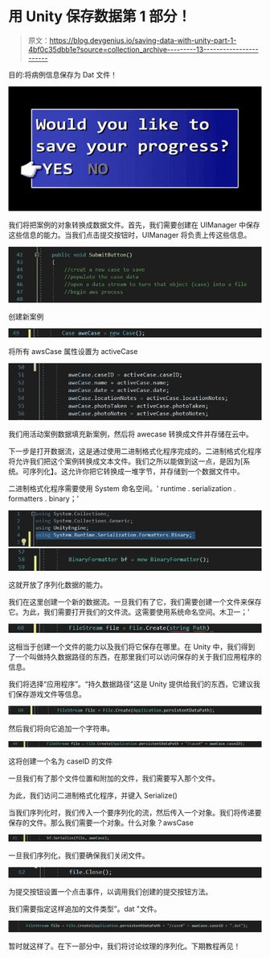 # 用 Unity 保存数据第 1 部分！

> 原文：<https://blog.devgenius.io/saving-data-with-unity-part-1-4bf0c35dbb1e?source=collection_archive---------13----------------------->

目的:将病例信息保存为 Dat 文件！

![](img/93a56a6c6991a0b8d10f2bbe0ae53f25.png)

我们将把案例的对象转换成数据文件。首先，我们需要创建在 UIManager 中保存这些信息的能力。当我们点击提交按钮时，UIManager 将负责上传这些信息。

![](img/b439c30ff11d4f5350b15eff2d6eb8f7.png)

创建新案例

![](img/1b62bb8aca275ec948da2bd759a7c031.png)

将所有 awsCase 属性设置为 activeCase

![](img/3daffd8b050b700df05c0f9bbc7d5ad3.png)

我们用活动案例数据填充新案例，然后将 awecase 转换成文件并存储在云中。

下一步是打开数据流，这是通过使用二进制格式化程序完成的。二进制格式化程序将允许我们把这个案例转换成文本文件。我们之所以能做到这一点，是因为[系统。可序列化】。这允许你把它转换成一堆字节，并存储到一个数据文件中。

二进制格式化程序需要使用 System 命名空间。' runtime . serialization . formatters . binary；'

![](img/9142b21008abcd0bbda73c42f3982f24.png)![](img/94eca4a6b398ea2cea9f7266ddf5680e.png)

这就开放了序列化数据的能力。

我们在这里创建一个新的数据流。一旦我们有了它，我们需要创建一个文件来保存它。为此，我们需要打开我们的文件流。这需要使用系统命名空间。木卫一；'

![](img/5601e035228e3dc2408db21e737ce70c.png)

这相当于创建一个文件的能力以及我们将它保存在哪里。在 Unity 中，我们得到了一个叫做持久数据路径的东西，在那里我们可以访问保存的关于我们应用程序的信息。

我们将选择“应用程序”。“持久数据路径”这是 Unity 提供给我们的东西，它建议我们保存游戏文件等信息。

![](img/dd94b60a2d62a15c68be928c62bc411b.png)

然后我们将向它追加一个字符串。

![](img/175ba9238dcf9194f4f0c0ab5f217b9b.png)

这将创建一个名为 caseID 的文件

一旦我们有了那个文件位置和附加的文件，我们需要写入那个文件。

为此，我们访问二进制格式化程序，并键入 Serialize()

当我们序列化时，我们传入一个要序列化的流，然后传入一个对象。我们将传递要保存的文件。那么我们需要一个对象。什么对象？awsCase

![](img/519075b2d2d596a22e7638efd61aa00a.png)

一旦我们序列化，我们要确保我们关闭文件。

![](img/5196c011e328c62f2c89dd812b2f4e73.png)

为提交按钮设置一个点击事件，以调用我们创建的提交按钮方法。

我们需要指定这样追加的文件类型”。dat "文件。

![](img/254ca00aed6314791c2d41ab25ba198b.png)

暂时就这样了。在下一部分中，我们将讨论纹理的序列化。下期教程再见！